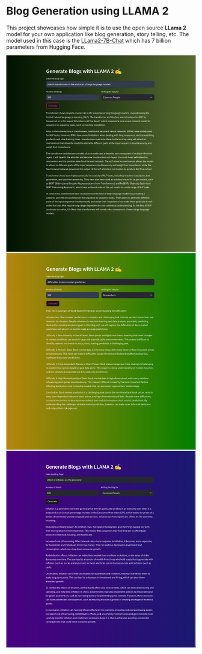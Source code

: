 # Blog Generation using LLAMA 2 

This project showcases how simple it is to use the open source **LLama 2** model for your own application like blog generation, story telling, etc. 
The model used in this case is the [LLama2-7B-Chat](https://huggingface.co/TheBloke/Llama-2-7B-Chat-GGML) which has 7 billion parameters 
from Hugging Face.

![Sample 1](/images/sample-1.png)
![Sample 2](/images/sample-2.png)
![Sample 3](/images/sample-3.png)
